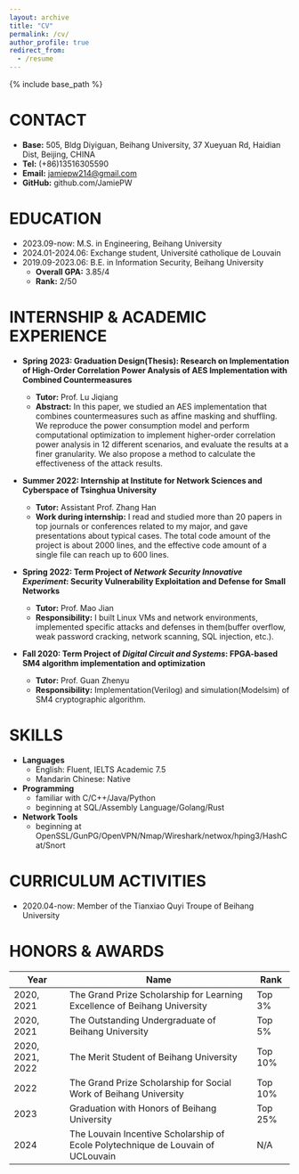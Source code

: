 ```yaml
---
layout: archive
title: "CV"
permalink: /cv/
author_profile: true
redirect_from:
  - /resume
---
```


{% include base_path %}

CONTACT
======
* **Base:** 505, Bldg Diyiguan, Beihang University, 37 Xueyuan Rd, Haidian Dist, Beijing, CHINA
* **Tel:** (+86)13516305590 
* **Email:** jamiepw214@gmail.com
* **GitHub:** github.com/JamiePW

EDUCATION
======
* 2023.09-now:  M.S. in Engineering, Beihang University
* 2024.01-2024.06: Exchange student, Université catholique de Louvain
* 2019.09-2023.06: B.E. in Information Security, Beihang University
  * **Overall GPA:** 3.85/4  
  * **Rank:** 2/50

INTERNSHIP & ACADEMIC EXPERIENCE
======
* **Spring 2023: Graduation Design(Thesis): Research on Implementation of High-Order Correlation Power Analysis of AES Implementation with Combined Countermeasures**
  * **Tutor:** Prof. Lu Jiqiang
  * **Abstract:** In this paper, we studied an AES implementation that combines countermeasures such as affine masking and shuffling. We reproduce the power consumption model and perform computational optimization to implement higher-order correlation power analysis in 12 different scenarios, and evaluate the results at a finer granularity. We also propose a method to calculate the effectiveness of the attack results.

* **Summer 2022: Internship at Institute for Network Sciences and Cyberspace of Tsinghua University**
  * **Tutor:** Assistant Prof. Zhang Han
  * **Work during internship:** I read and studied more than 20 papers in top journals or conferences related to my major, and gave presentations about typical cases. The total code amount of the project is about 2000 lines, and the effective code amount of a single file can reach up to 600 lines.

* **Spring 2022: Term Project of *Network Security Innovative Experiment*: Security Vulnerability Exploitation and Defense for Small Networks**
  * **Tutor:** Prof. Mao Jian
  * **Responsibility:** I built Linux VMs and network environments, implemented specific attacks and defenses in them(buffer overflow, weak password cracking, network scanning, SQL injection, etc.).

* **Fall 2020: Term Project of *Digital Circuit and Systems*: FPGA-based SM4 algorithm implementation and optimization**
  * **Tutor:** Prof. Guan Zhenyu
  * **Responsibility:** Implementation(Verilog) and simulation(Modelsim) of SM4 cryptographic algorithm.
  
SKILLS
======
* **Languages**
  * English: Fluent, IELTS Academic 7.5
  * Mandarin Chinese: Native
* **Programming**
  * familiar with C/C++/Java/Python
  * beginning at SQL/Assembly Language/Golang/Rust
* **Network Tools**
  * beginning at OpenSSL/GunPG/OpenVPN/Nmap/Wireshark/netwox/hping3/HashCat/Snort

CURRICULUM ACTIVITIES
======
* 2020.04-now: Member of the Tianxiao Quyi Troupe of Beihang University

HONORS & AWARDS
======

| Year             | Name                                                         | Rank    |
| ---------------- | ------------------------------------------------------------ | ------- |
| 2020, 2021       | The Grand Prize Scholarship for Learning Excellence of Beihang University | Top 3%  |
| 2020, 2021       | The Outstanding Undergraduate of Beihang University          | Top 5%  |
| 2020, 2021, 2022 | The Merit Student of Beihang University                      | Top 10% |
| 2022             | The Grand Prize Scholarship for Social Work of Beihang University | Top 10% |
| 2023             | Graduation with Honors of Beihang University                 | Top 25% |
| 2024             | The Louvain Incentive Scholarship of Ecole Polytechnique de Louvain of UCLouvain | N/A     |

